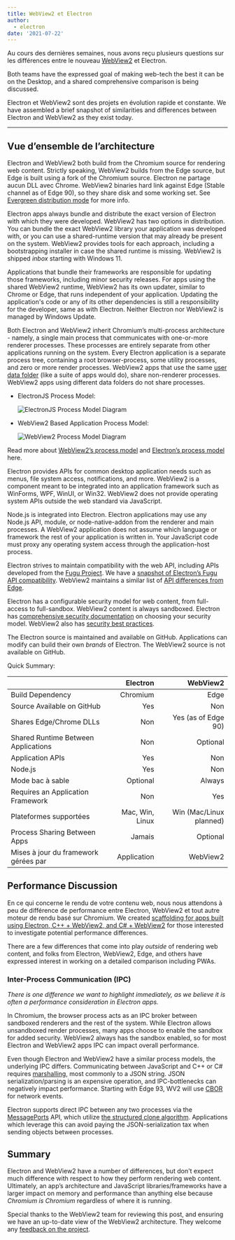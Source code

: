 ```yaml
---
title: WebView2 et Electron
author:
  - electron
date: '2021-07-22'
---
```


Au cours des dernières semaines, nous avons reçu plusieurs questions sur les différences entre le nouveau [WebView2](https://docs.microsoft.com/en-us/microsoft-edge/webview2/) et Electron.

Both teams have the expressed goal of making web-tech the best it can be on the Desktop, and a shared comprehensive comparison is being discussed.

Electron et WebView2 sont des projets en évolution rapide et constante. We have assembled a brief snapshot of similarities and differences between Electron and WebView2 as they exist today.

---

## Vue d’ensemble de l’architecture

Electron and WebView2 both build from the Chromium source for rendering web content. Strictly speaking, WebView2 builds from the Edge source, but Edge is built using a fork of the Chromium source. Electron ne partage aucun DLL avec Chrome. WebView2 binaries hard link against Edge (Stable channel as of Edge 90), so they share disk and some working set. See [Evergreen distribution mode](https://docs.microsoft.com/en-us/microsoft-edge/webview2/concepts/distribution#evergreen-distribution-mode) for more info.

Electron apps always bundle and distribute the exact version of Electron with which they were developed. WebView2 has two options in distribution. You can bundle the exact WebView2 library your application was developed with, or you can use a shared-runtime version that may already be present on the system. WebView2 provides tools for each approach, including a bootstrapping installer in case the shared runtime is missing. WebView2 is shipped _inbox_ starting with Windows 11.

Applications that bundle their frameworks are responsible for updating those frameworks, including minor security releases. For apps using the shared WebView2 runtime, WebView2 has its own updater, similar to Chrome or Edge, that runs independent of your application. Updating the application's code or any of its other dependencies is still a responsibility for the developer, same as with Electron. Neither Electron nor WebView2 is managed by Windows Update.

Both Electron and WebView2 inherit Chromium’s multi-process architecture - namely, a single main process that communicates with one-or-more renderer processes. These processes are entirely separate from other applications running on the system. Every Electron application is a separate process tree, containing a root browser-process, some utility processes, and zero or more render processes. WebView2 apps that use the same [user data folder](https://docs.microsoft.com/en-us/microsoft-edge/webview2/concepts/user-data-folder) (like a suite of apps would do), share non-renderer processes. WebView2 apps using different data folders do not share processes.

* ElectronJS Process Model:

    ![ElectronJS Process Model Diagram](/images/Electron-Architecture.png)
* WebView2 Based Application Process Model:

    ![WebView2 Process Model Diagram](/images/WebView2-Architecture.png)

Read more about [WebView2’s process model](https://docs.microsoft.com/en-us/microsoft-edge/webview2/concepts/process-model) and [Electron’s process model](https://www.electronjs.org/docs/tutorial/process-model) here.

Electron provides APIs for common desktop application needs such as menus, file system access, notifications, and more. WebView2 is a component meant to be integrated into an application framework such as WinForms, WPF, WinUI, or Win32. WebView2 does not provide operating system APIs outside the web standard via JavaScript.

Node.js is integrated into Electron. Electron applications may use any Node.js API, module, or node-native-addon from the renderer and main processes. A WebView2 application does not assume which language or framework the rest of your application is written in. Your JavaScript code must proxy any operating system access through the application-host process.

Electron strives to maintain compatibility with the web API, including APIs developed from the [Fugu Project](https://fugu-tracker.web.app/). We have a [snapshot of Electron’s Fugu API compatibility](https://docs.google.com/spreadsheets/d/1APQalp8HCa-lXVOqyul369G-wjM2RcojMujgi67YaoE/edit?usp=sharing). WebView2 maintains a similar list of [API differences from Edge](https://docs.microsoft.com/en-us/microsoft-edge/webview2/concepts/browser-features).

Electron has a configurable security model for web content, from full-access to full-sandbox. WebView2 content is always sandboxed. Electron has [comprehensive security documentation](https://www.electronjs.org/docs/tutorial/security) on choosing your security model. WebView2 also has [security best practices](https://docs.microsoft.com/en-us/microsoft-edge/webview2/concepts/security).

The Electron source is maintained and available on GitHub. Applications can modify can build their own _brands_ of Electron. The WebView2 source is not available on GitHub.

Quick Summary:

|                                      |        Electron |                WebView2 |
| ------------------------------------ | ---------------:| -----------------------:|
| Build Dependency                     |        Chromium |                    Edge |
| Source Available on GitHub           |             Yes |                     Non |
| Shares Edge/Chrome DLLs              |             Non |     Yes (as of Edge 90) |
| Shared Runtime Between Applications  |             Non |                Optional |
| Application APIs                     |             Yes |                     Non |
| Node.js                              |             Yes |                     Non |
| Mode bac à sable                     |        Optional |                  Always |
| Requires an Application Framework    |             Non |                     Yes |
| Plateformes supportées               | Mac, Win, Linux | Win (Mac/Linux planned) |
| Process Sharing Between Apps         |          Jamais |                Optional |
| Mises à jour du framework gérées par |     Application |                WebView2 |

## Performance Discussion

En ce qui concerne le rendu de votre contenu web, nous nous attendons à peu de différence de performance entre Electron, WebView2 et tout autre moteur de rendu basé sur Chromium. We created [scaffolding for apps built using Electron, C++ + WebView2, and C# + WebView2](https://github.com/crossplatform-dev/xplat-challenges) for those interested to investigate potential performance differences.

There are a few differences that come into play _outside_ of rendering web content, and folks from Electron, WebView2, Edge, and others have expressed interest in working on a detailed comparison including PWAs.

### Inter-Process Communication (IPC)

_There is one difference we want to highlight immediately, as we believe it is often a performance consideration in Electron apps._

In Chromium, the browser process acts as an IPC broker between sandboxed renderers and the rest of the system. While Electron allows unsandboxed render processes, many apps choose to enable the sandbox for added security. WebView2 always has the sandbox enabled, so for most Electron and WebView2 apps IPC can impact overall performance.

Even though Electron and WebView2 have a similar process models, the underlying IPC differs. Communicating between JavaScript and C++ or C# requires [marshalling](https://en.wikipedia.org/wiki/Marshalling_(computer_science)), most commonly to a JSON string. JSON serialization/parsing is an expensive operation, and IPC-bottlenecks can negatively impact performance. Starting with Edge 93, WV2 will use [CBOR](https://en.wikipedia.org/wiki/CBOR) for network events.

Electron supports direct IPC between any two processes via the [MessagePorts](https://www.electronjs.org/docs/latest/tutorial/message-ports) API, which utilize [the structured clone algorithm](https://developer.mozilla.org/en-US/docs/Web/API/Web_Workers_API/Structured_clone_algorithm). Applications which leverage this can avoid paying the JSON-serialization tax when sending objects between processes.

## Summary

Electron and WebView2 have a number of differences, but don't expect much difference with respect to how they perform rendering web content. Ultimately, an app’s architecture and JavaScript libraries/frameworks have a larger impact on memory and performance than anything else because _Chromium is Chromium_ regardless of where it is running.

Special thanks to the WebView2 team for reviewing this post, and ensuring we have an up-to-date view of the WebView2 architecture. They welcome any [feedback on the project](https://github.com/MicrosoftEdge/WebView2Feedback).
